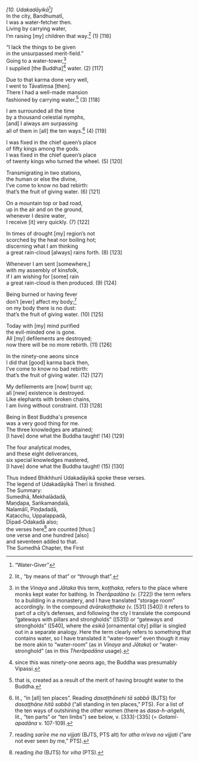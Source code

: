 *\[10. Udakadāyikā*[^1]*\]*  
In the city, Bandhumatī,  
I was a water-fetcher then.  
Living by carrying water,  
I’m raising \[my\] children that way.[^2] (1) \[116\]

“I lack the things to be given  
in the unsurpassed merit-field.”  
Going to a water-tower,[^3]  
I supplied \[the Buddha\][^4] water. (2) \[117\]

Due to that karma done very well,  
I went to Tāvatiṃsa \[then\].  
There I had a well-made mansion  
fashioned by carrying water.[^5] (3) \[118\]

I am surrounded all the time  
by a thousand celestial nymphs,  
\[and\] I always am surpassing  
all of them in \[all\] the ten ways.[^6] (4) \[119\]

I was fixed in the chief queen’s place  
of fifty kings among the gods.  
I was fixed in the chief queen’s place  
of twenty kings who turned the wheel. (5) \[120\]

Transmigrating in two stations,  
the human or else the divine,  
I’ve come to know no bad rebirth:  
that’s the fruit of giving water. (6) \[121\]

On a mountain top or bad road,  
up in the air and on the ground,  
whenever I desire water,  
I receive \[it\] very quickly. (7) \[122\]

In times of drought \[my\] region’s not  
scorched by the heat nor boiling hot;  
discerning what I am thinking  
a great rain-cloud \[always\] rains forth. (8) \[123\]

Whenever I am sent \[somewhere,\]  
with my assembly of kinsfolk,  
if I am wishing for \[some\] rain  
a great rain-cloud is then produced. (9) \[124\]

Being burned or having fever  
don’t \[ever\] affect my body;[^7]  
on my body there is no dust:  
that’s the fruit of giving water. (10) \[125\]

Today with \[my\] mind purified  
the evil-minded one is gone.  
All \[my\] defilements are destroyed;  
now there will be no more rebirth. (11) \[126\]

In the ninety-one aeons since  
I did that \[good\] karma back then,  
I’ve come to know no bad rebirth:  
that’s the fruit of giving water. (12) \[127\]

My defilements are \[now\] burnt up;  
all \[new\] existence is destroyed.  
Like elephants with broken chains,  
I am living without constraint. (13) \[128\]

Being in Best Buddha's presence  
was a very good thing for me.  
The three knowledges are attained;  
\[I have\] done what the Buddha taught! (14) \[129\]

The four analytical modes,  
and these eight deliverances,  
six special knowledges mastered,  
\[I have\] done what the Buddha taught! (15) \[130\]

Thus indeed Bhikhhunī Udakadāyikā spoke these verses.  
The legend of Udakadāyikā Therī is finished.  
The Summary:  
Sumedhā, Mekhalādadā,  
Maṇḍapa, Saṅkamaṇḍalā,  
Nalamālī, Piṇḍadadā,  
Kaṭacchu, Uppalappadā,  
Dīpad-Odakadā also;  
the verses here[^8] are counted \[thus:\]  
one verse and one hundred \[also\]  
and seventeen added to that.  
The Sumedhā Chapter, the First  
[^1]: “Water-Giver”  
[^2]: lit., “by means of that” or “through that”.  
[^3]: in the *Vinaya* and *Jātaka* this term, *koṭṭhaka,* refers to the
    place where monks kept water for bathing. In *Therāpadāna* (v.
    \[722\]) the term refers to a building in a monastery, and I have
    translated “storage room” accordingly. In the compound
    *dvārakoṭṭhaka* (v. \[531\] \[540\]) it refers to part of a city’s
    defenses, and following the cty I translate the compound “gateways
    with pillars and strongholds” (\[531\]) or “gateways and
    strongholds” (\[540\], where the *esikā* \[ornamental city\] pillar
    is singled out in a separate analogy. Here the term clearly refers
    to something that contains water, so I have translated it
    “water-tower” even though it may be more akin to “water-room” (as in
    *Vinaya* and *Jātaka*) or “water-stronghold” (as in this
    *Therāpadāna* usage).  
[^4]: since this was ninety-one aeons ago, the Buddha was presumably
    Vipassi.  
[^5]: that is, created as a result of the merit of having brought water
    to the Buddha.  
[^6]: lit., “in \[all\] ten places”. Reading *dasaṭṭhānehi tā sabbā*
    (BJTS) for *dasaṭṭhāne hitā sabbā* (“all standing in ten places,”
    PTS). For a list of the ten ways of outshining the other women
    (there as *dasa-h-aṅgehi,* lit., “ten parts” or “ten limbs”) see
    below, v. \[333\]-\[335\] (= *Gotamī-apadāna* v. 107-109).  
[^7]: reading *sarīre me na vijjati* (BJTS, PTS alt) for *atha m’eva na
    vijjati* (“are not ever seen by me,” PTS).  
[^8]: reading *iha* (BJTS) for *viha* (PTS).
